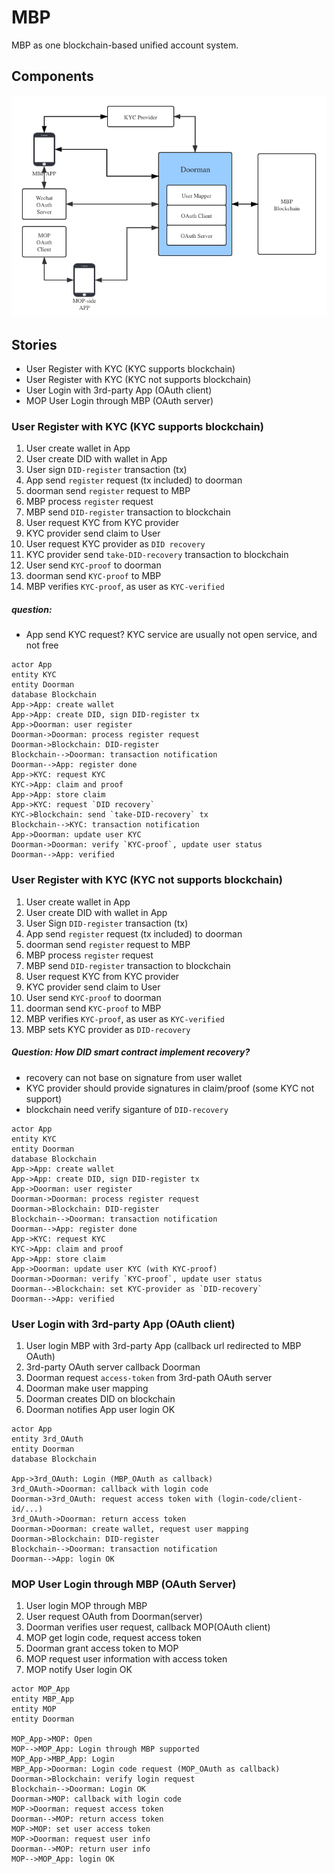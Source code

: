 
# MBP

MBP as one blockchain-based unified account system.

## Components

![](./MBP.png)

## Stories

* User Register with KYC (KYC supports blockchain)
* User Register with KYC (KYC not supports blockchain)
* User Login with 3rd-party App (OAuth client)
* MOP User Login through MBP (OAuth server)

### User Register with KYC (KYC supports blockchain)

1. User create wallet in App
2. User create DID with wallet in App
3. User sign `DID-register` transaction (tx)
4. App send `register` request (tx included) to doorman
5. doorman send `register` request to MBP
6. MBP process `register` request
7. MBP send `DID-register` transaction to blockchain
8. User request KYC from KYC provider
9. KYC provider send claim to User
10. User request KYC provider as `DID recovery`
11. KYC provider send `take-DID-recovery` transaction to blockchain
12. User send `KYC-proof` to doorman
13. doorman send `KYC-proof` to MBP
14. MBP verifies `KYC-proof`, as user as `KYC-verified`

##### question:
* App send KYC request?  KYC service are usually not open service, and not free

```plantuml
actor App
entity KYC
entity Doorman
database Blockchain
App->App: create wallet
App->App: create DID, sign DID-register tx
App->Doorman: user register
Doorman->Doorman: process register request
Doorman->Blockchain: DID-register
Blockchain-->Doorman: transaction notification
Doorman-->App: register done
App->KYC: request KYC
KYC->App: claim and proof
App->App: store claim
App->KYC: request `DID recovery`
KYC->Blockchain: send `take-DID-recovery` tx
Blockchain-->KYC: transaction notification
App->Doorman: update user KYC
Doorman->Doorman: verify `KYC-proof`, update user status
Doorman-->App: verified
```

### User Register with KYC (KYC not supports blockchain)

1. User create wallet in App
2. User create DID with wallet in App
3. User Sign `DID-register` transaction (tx)
4. App send `register` request (tx included) to doorman
5. doorman send `register` request to MBP
6. MBP process `register` request
7. MBP send `DID-register` transaction to blockchain
8. User request KYC from KYC provider
9. KYC provider send claim to User
10. User send `KYC-proof` to doorman
11. doorman send `KYC-proof` to MBP
12. MBP verifies `KYC-proof`, as user as `KYC-verified`
13. MBP sets KYC provider as `DID-recovery`


##### Question: How DID smart contract implement recovery?
  * recovery can not base on signature from user wallet
  * KYC provider should provide signatures in claim/proof (some KYC not support)
  * blockchain need verify siganture of `DID-recovery`


```plantuml
actor App
entity KYC
entity Doorman
database Blockchain
App->App: create wallet
App->App: create DID, sign DID-register tx
App->Doorman: user register
Doorman->Doorman: process register request
Doorman->Blockchain: DID-register
Blockchain-->Doorman: transaction notification
Doorman-->App: register done
App->KYC: request KYC
KYC->App: claim and proof
App->App: store claim
App->Doorman: update user KYC (with KYC-proof)
Doorman->Doorman: verify `KYC-proof`, update user status
Doorman-->Blockchain: set KYC-provider as `DID-recovery`
Doorman-->App: verified
```


### User Login with 3rd-party App (OAuth client)

1. User login MBP with 3rd-party App (callback url redirected to MBP OAuth)
3. 3rd-party OAuth server callback Doorman
4. Doorman request `access-token` from 3rd-path OAuth server
5. Doorman make user mapping
6. Doorman creates DID on blockchain
7. Doorman notifies App user login OK

```plantuml
actor App
entity 3rd_OAuth
entity Doorman
database Blockchain

App->3rd_OAuth: Login (MBP_OAuth as callback)
3rd_OAuth->Doorman: callback with login code
Doorman->3rd_OAuth: request access token with (login-code/client-id/...)
3rd_OAuth->Doorman: return access token
Doorman->Doorman: create wallet, request user mapping
Doorman->Blockchain: DID-register
Blockchain-->Doorman: transaction notification
Doorman-->App: login OK
```

### MOP User Login through MBP (OAuth Server)

1. User login MOP through MBP
2. User request OAuth from Doorman(server)
3. Doorman verifies user request, callback MOP(OAuth client)
4. MOP get login code, request access token
5. Doorman grant access token to MOP
6. MOP request user information with access token
7. MOP notify User login OK

```plantuml
actor MOP_App
entity MBP_App
entity MOP
entity Doorman

MOP_App->MOP: Open
MOP-->MOP_App: Login through MBP supported
MOP_App->MBP_App: Login
MBP_App->Doorman: Login code request (MOP_OAuth as callback)
Doorman->Blockchain: verify login request
Blockchain-->Doorman: Login OK
Doorman->MOP: callback with login code
MOP->Doorman: request access token
Doorman-->MOP: return access token
MOP->MOP: set user access token
MOP->Doorman: request user info
Doorman-->MOP: return user info
MOP-->MOP_App: login OK
```

